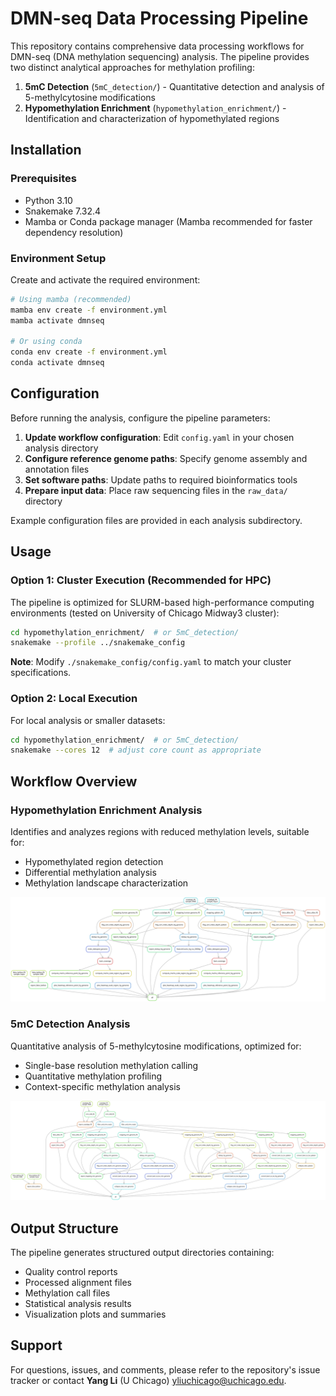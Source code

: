# DMN-seq Data Processing Pipeline

This repository contains comprehensive data processing workflows for DMN-seq (DNA methylation sequencing) analysis. The pipeline provides two distinct analytical approaches for methylation profiling:

1. **5mC Detection** (`5mC_detection/`) - Quantitative detection and analysis of 5-methylcytosine modifications
2. **Hypomethylation Enrichment** (`hypomethylation_enrichment/`) - Identification and characterization of hypomethylated regions

## Installation

### Prerequisites
- Python 3.10
- Snakemake 7.32.4
- Mamba or Conda package manager (Mamba recommended for faster dependency resolution)

### Environment Setup

Create and activate the required environment:

```bash
# Using mamba (recommended)
mamba env create -f environment.yml
mamba activate dmnseq

# Or using conda
conda env create -f environment.yml
conda activate dmnseq
```

## Configuration

Before running the analysis, configure the pipeline parameters:

1. **Update workflow configuration**: Edit `config.yaml` in your chosen analysis directory
2. **Configure reference genome paths**: Specify genome assembly and annotation files
3. **Set software paths**: Update paths to required bioinformatics tools
4. **Prepare input data**: Place raw sequencing files in the `raw_data/` directory

Example configuration files are provided in each analysis subdirectory.

## Usage

### Option 1: Cluster Execution (Recommended for HPC)

The pipeline is optimized for SLURM-based high-performance computing environments (tested on University of Chicago Midway3 cluster):

```bash
cd hypomethylation_enrichment/  # or 5mC_detection/
snakemake --profile ../snakemake_config
```

**Note**: Modify `./snakemake_config/config.yaml` to match your cluster specifications.

### Option 2: Local Execution

For local analysis or smaller datasets:

```bash
cd hypomethylation_enrichment/  # or 5mC_detection/
snakemake --cores 12  # adjust core count as appropriate
```

## Workflow Overview

### Hypomethylation Enrichment Analysis
Identifies and analyzes regions with reduced methylation levels, suitable for:
- Hypomethylated region detection
- Differential methylation analysis
- Methylation landscape characterization

![Hypomethylation Enrichment Workflow](hypomethylation_enrichment/dag.svg)

### 5mC Detection Analysis
Quantitative analysis of 5-methylcytosine modifications, optimized for:
- Single-base resolution methylation calling
- Quantitative methylation profiling
- Context-specific methylation analysis

![5mC Detection Workflow](5mC_detection/dag.svg)

## Output Structure

The pipeline generates structured output directories containing:
- Quality control reports
- Processed alignment files
- Methylation call files
- Statistical analysis results
- Visualization plots and summaries

## Support

For questions, issues, and comments, please refer to the repository's issue tracker or contact __Yang Li__ (U Chicago) yliuchicago@uchicago.edu. 